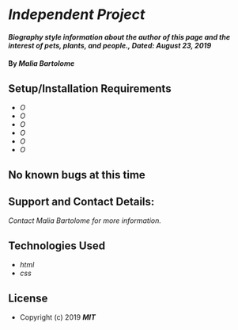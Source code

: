 # _Independent Project_

#### _Biography style information about the author of this page and the interest of pets, plants, and people., Dated: August 23, 2019_

#### By _**Malia Bartolome**_

## Setup/Installation Requirements
* _O_
* _O_
* _O_
* _O_
* _O_
* _O_

## No known bugs at this time

## Support and Contact Details:
_Contact Malia Bartolome for more information._

## Technologies Used
* _html_
* _css_

## License
* Copyright (c) 2019 **_MIT_**
